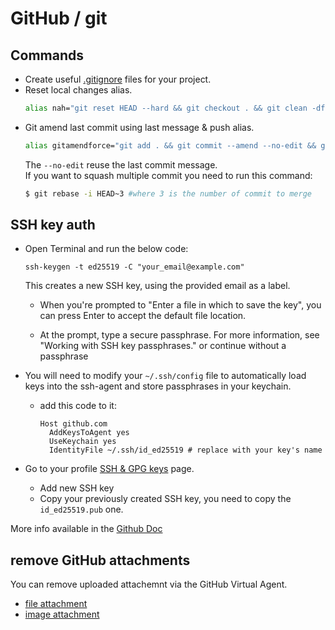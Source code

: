 # GitHub / git

## Commands

- Create useful [.gitignore](https://www.toptal.com/developers/gitignore) files for your project.
- Reset local changes alias.
  ```bash
  alias nah="git reset HEAD --hard && git checkout . && git clean -df ."
  ```
- Git amend last commit using last message & push alias.
  ```bash
  alias gitamendforce="git add . && git commit --amend --no-edit && git push --force"
  ```
  The `--no-edit` reuse the last commit message.<br>
  If you want to squash multiple commit you need to run this command:
  ```bash
  $ git rebase -i HEAD~3 #where 3 is the number of commit to merge
  ```

## SSH key auth

- Open Terminal and run the below code:
  ```
  ssh-keygen -t ed25519 -C "your_email@example.com"
  ```
  This creates a new SSH key, using the provided email as a label.

  - When you're prompted to "Enter a file in which to save the key", you can press Enter to accept the default file location.

  - At the prompt, type a secure passphrase. For more information, see "Working with SSH key passphrases." or continue without a passphrase

- You will need to modify your `~/.ssh/config` file to automatically load keys into the ssh-agent and store passphrases in your keychain.
  - add this code to it:
    ```
    Host github.com
      AddKeysToAgent yes
      UseKeychain yes
      IdentityFile ~/.ssh/id_ed25519 # replace with your key's name
    ```

- Go to your profile [SSH & GPG keys](https://github.com/settings/keys) page.
  - Add new SSH key
  - Copy your previously created SSH key, you need to copy the `id_ed25519.pub` one.

More info available in the [Github Doc](https://docs.github.com/en/authentication/connecting-to-github-with-ssh/generating-a-new-ssh-key-and-adding-it-to-the-ssh-agent)

## remove GitHub attachments

You can remove uploaded attachemnt via the GitHub Virtual Agent.
- [file attachment](https://support.github.com/?q=remove+file+attachment)
- [image attachment](https://support.github.com/?q=remove+image+attachment)